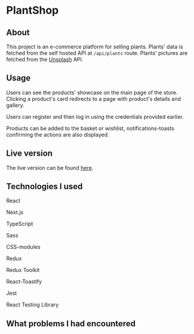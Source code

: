 # PlantShop

## About

This project is an e-commerce platform for selling plants. Plants' data is fetched from the self hosted API at `/api/plants` route. Plants' pictures are fetched from the [Unsplash]('https://unsplash.com/') API.

## Usage

Users can see the products' showcase on the main page of the store. Clicking a product's card redirects to a page with product's details and gallery.

Users can register and then log in using the credentials provided earlier.

Products can be added to the basket or wishlist, notifications-toasts confirming the actions are also displayed.

## Live version

The live version can be found [here]('').

## Technologies I used

React

Next.js

TypeScript

Sass

CSS-modules

Redux

Redux Toolkit

React-Toastify

Jest

React Testing Library

## What problems I had encountered
